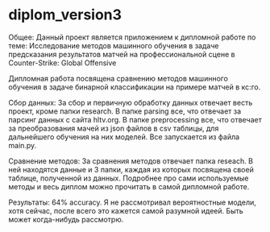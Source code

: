 # diplom_version3

Общее:
Данный проект является приложением к дипломной работе по теме: Исследование методов 
машинного обучения в задаче предсказания результатов матчей на профессиональной 
сцене в Counter-Strike: Global Offensive

Дипломная работа посвящена сравнению методов машинного обучения в задаче бинарной классификации на примере матчей в кс:го.

Сбор данных:
За сбор и первичную обработку данных отвечает весть проект, кроме папки research.
В папке parsing все, что отвечает за парсинг данных с сайта hltv.org.
В папке preprocessing все, что отвечает за преобразования мачей из json файлов в csv таблицы, для дальнейшего обучения на них моделей.
Все запускается из файла main.py.

Сравнение методов:
За сравнения методов отвечает папка reseach. В ней находятся данные и 3 папки, каждая из которых посвящена своей таблице, полученной из данных.
Подробнее про сами используемые методы и весь диплом можно прочитать в самой дипломной работе.

Результаты:
64% accuracy. 
Я не рассмотривал вероятностные модели, хотя сейчас, после всего это кажется самой разумной идеей. Быть может когда-нибудь рассмотрю. 
